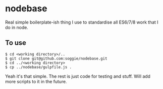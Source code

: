 # nodebase

Real simple boilerplate-ish thing I use to standardise all ES6/7/8 work that I do in node.

## To use

````
$ cd <working directory>/..
$ git clone git@github.com:soggie/nodebase.git
$ cd ../<working directory>
$ cp ../nodebase/gulpfile.js .
````

Yeah it's that simple. The rest is just code for testing and stuff. Will add more scripts to it in the future.